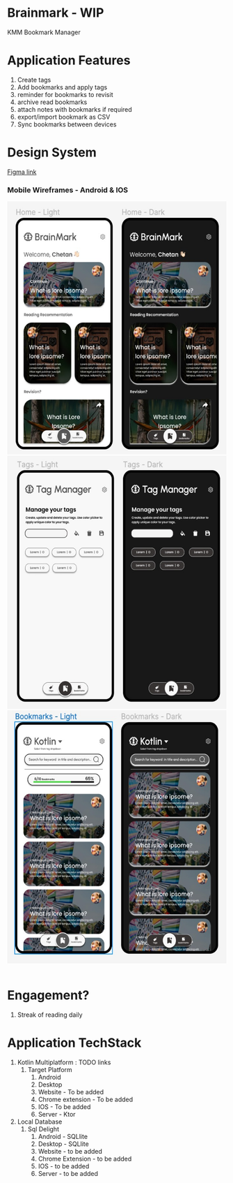 # Brainmark - WIP

KMM Bookmark Manager

# Application Features

1. Create tags
2. Add bookmarks and apply tags
3. reminder for bookmarks to revisit
4. archive read bookmarks
5. attach notes with bookmarks if required
6. export/import bookmark as CSV
7. Sync bookmarks between devices

# Design System

[Figma link](https://www.figma.com/file/mexiothtFvdlsQ5G8Pnfx1/BrainMark?node-id=0%3A1)

<table>
  <tr> <h3>Mobile Wireframes - Android & IOS</h3>  </tr>
  <tr><img src="./preview/preview_1.jpeg" height=580px/></tr>
  <tr><img src="./preview/preview_2.jpeg" height=580px/></tr>
  <tr><img src="./preview/preview_3.jpeg" height=580px/></tr>
</table>

# Engagement?

1. Streak of reading daily

# Application TechStack

1. Kotlin Multiplatform : TODO links
    1. Target Platform
        1. Android
        2. Desktop
        3. Website - To be added
        4. Chrome extension - To be added
        5. IOS - To be added
        6. Server - Ktor
2. Local Database
    1. Sql Delight
        1. Android - SQLlite
        2. Desktop - SQLlite
        3. Website - to be added
        4. Chrome Extension - to be added
        5. IOS - to be added
        6. Server - to be added



